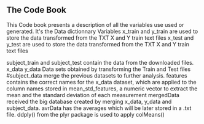 ## The Code Book
This Code book presents a description of all the variables use used or generated. It's the Data dictionnary
Variables x_train and y_train are used to store the data transformed from the TXT X and Y train text files
x_test and y_test are used to store the data transformed from the TXT X and Y train text files

subject_train and subject_test contain the data from the downloaded files.
x_data y_data Data sets obtained by transforming the Train and Test files
#subject_data merge the previous datasets to further analysis.
features contains the correct names for the x_data dataset, which are applied to the column names stored in 
mean_std_features, a numeric vector to extract the mean and the standard deviation of each measurement
mergedData received the big database created by  merging x_data, y_data and subject_data.
avrData has the averages which will be later stored in a .txt file.
ddply() from the plyr package is used to apply colMeans() 